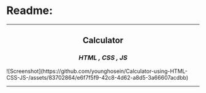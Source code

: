 # Readme:
 
---
 
<h2 align='center'>Calculator</h2>
<h3 quote align='center'><i>HTML , CSS , JS</i></h3 quote>
![Screenshot](https://github.com/younghosein/Calculator-using-HTML-CSS-JS-/assets/83702864/e6f7f5f9-42c8-4d62-a8d5-3a66607acdbb)

 
---
